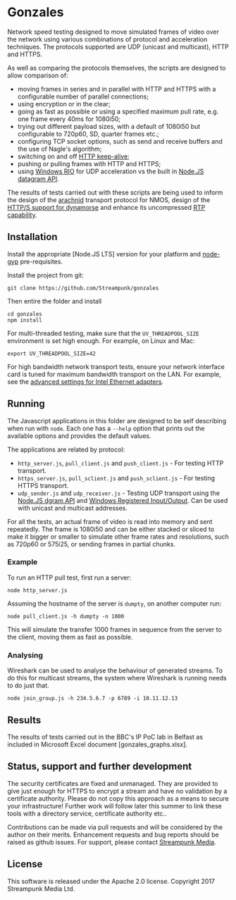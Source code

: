 # Gonzales

Network speed testing designed to move simulated frames of video over the network using various combinations of protocol and acceleration techniques. The protocols supported are UDP (unicast and multicast), HTTP and HTTPS.

As well as comparing the protocols themselves, the scripts are designed to allow comparison of:

* moving frames in series and in parallel with HTTP and HTTPS with a configurable number of parallel connections;
* using encryption or in the clear;
* going as fast as possible or using a specified maximum pull rate, e.g. one frame every 40ms for 1080i50;
* trying out different payload sizes, with a default of 1080i50 but configurable to 720p60, SD, quarter frames etc.;
* configuring TCP socket options, such as send and receive buffers and the use of Nagle's algorithm;
* switching on and off [HTTP keep-alive](https://en.wikipedia.org/wiki/HTTP_persistent_connection);
* pushing or pulling frames with HTTP and HTTPS;
* using [Windows RIO](https://technet.microsoft.com/en-us/library/hh997032(v=ws.11).aspx) for UDP acceleration vs the built in [Node.JS datagram API](https://nodejs.org/dist/latest-v6.x/docs/api/dgram.html).

The results of tests carried out with these scripts are being used to inform the design of the [arachnid](https://github.com/Streampunk/arachnid) transport protocol for NMOS, design of the [HTTP/S support for dynamorse](https://github.com/Streampunk/node-red-contrib-dynamorse-http-io) and enhance its uncompressed [RTP capability](https://github.com/Streampunk/node-red-contrib-dynamorse-rtp-io).

## Installation

Install the appropriate [Node.JS LTS] version for your platform and [node-gyp](https://github.com/nodejs/node-gyp) pre-requisites.

Install the project from git:

    git clone https://github.com/Streampunk/gonzales

Then entire the folder and install

    cd gonzales
    npm install

For multi-threaded testing, make sure that the `UV_THREADPOOL_SIZE` environment is set high enough. For example, on Linux and Mac:

    export UV_THREADPOOL_SIZE=42

For high bandwidth network transport tests, ensure your network interface card is tuned for maximum bandwidth transport on the LAN. For example, see the [advanced settings for Intel Ethernet adapters](https://www.intel.com/content/www/us/en/support/articles/000005593/network-and-i-o/ethernet-products.html).

## Running

The Javascript applications in this folder are designed to be self describing when run with `node`. Each one has a `--help` option that prints out the available options and provides the default values.

The applications are related by protocol:

* `http_server.js`, `pull_client.js` and `push_client.js` - For testing HTTP transport.
* `https_server.js`, `pull_sclient.js` and `push_sclient.js` - For testing HTTPS transport.
* `udp_sender.js` and `udp_receiver.js` - Testing UDP transport using the [Node.JS dgram API](https://nodejs.org/dist/latest-v6.x/docs/api/dgram.html) and [Windows Registered Input/Output](https://technet.microsoft.com/en-us/library/hh997032(v=ws.11).aspx). Can be used with unicast and multicast addresses.

For all the tests, an actual frame of video is read into memory and sent repeatedly. The frame is 1080i50 and can be either stacked or sliced to make it bigger or smaller to simulate other frame rates and resolutions, such as 720p60 or 575i25, or sending frames in partial chunks.

### Example

To run an HTTP pull test, first run a server:

    node http_server.js

Assuming the hostname of the server is `dumpty`, on another computer run:

    node pull_client.js -h dumpty -n 1000

This will simulate the transfer 1000 frames in sequence from the server to the client, moving them as fast as possible.

### Analysing

Wireshark can be used to analyse the behaviour of generated streams. To do this for multicast streams, the system where Wireshark is running needs to do just that.

    node join_group.js -h 234.5.6.7 -p 6789 -i 10.11.12.13

## Results

The results of tests carried out in the BBC's IP PoC lab in Belfast as included in Microsoft Excel document [gonzales_graphs.xlsx].

## Status, support and further development

The security certificates are fixed and unmanaged. They are provided to give just enough for HTTPS to encrypt a stream and have no validation by a certificate authority. Please do not copy this approach as a means to secure your infrastructure! Further work will follow later this summer to link these tools with a directory service, certificate authority etc..

Contributions can be made via pull requests and will be considered by the author on their merits. Enhancement requests and bug reports should be raised as github issues. For support, please contact [Streampunk Media](http://www.streampunk.media/).

## License

This software is released under the Apache 2.0 license. Copyright 2017 Streampunk Media Ltd.
